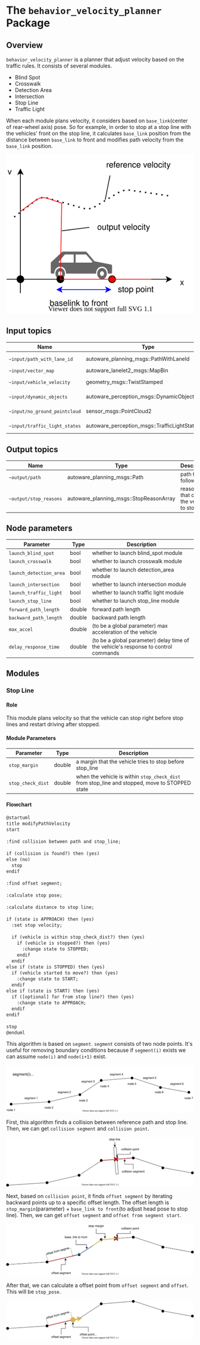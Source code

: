 # The `behavior_velocity_planner` Package

## Overview

`behavior_velocity_planner` is a planner that adjust velocity based on the traffic rules.
It consists of several modules.

- Blind Spot
- Crosswalk
- Detection Area
- Intersection
- Stop Line
- Traffic Light

When each module plans velocity, it considers based on `base_link`(center of rear-wheel axis) pose.
So for example, in order to stop at a stop line with the vehicles' front on the stop line, it calculates `base_link` position from the distance between `base_link` to front and modifies path velocity from the `base_link` position.

![set_stop_velocity](./docs/set_stop_velocity.drawio.svg)

## Input topics

| Name                          | Type                                             | Description          |
| ----------------------------- | ------------------------------------------------ | -------------------- |
| `~input/path_with_lane_id`    | autoware_planning_msgs::PathWithLaneId           | path with lane_id    |
| `~input/vector_map`           | autoware_lanelet2_msgs::MapBin                   | vector map           |
| `~input/vehicle_velocity`     | geometry_msgs::TwistStamped                      | vehicle velocity     |
| `~input/dynamic_objects`      | autoware_perception_msgs::DynamicObjectArray     | dynamic objects      |
| `~input/no_ground_pointcloud` | sensor_msgs::PointCloud2                         | obstacle pointcloud  |
| `~input/traffic_light_states` | autoware_perception_msgs::TrafficLightStateArray | traffic light states |

## Output topics

| Name                   | Type                                    | Description                            |
| ---------------------- | --------------------------------------- | -------------------------------------- |
| `~output/path`         | autoware_planning_msgs::Path            | path to be followed                    |
| `~output/stop_reasons` | autoware_planning_msgs::StopReasonArray | reasons that cause the vehicle to stop |

## Node parameters

| Parameter               | Type   | Description                                                                         |
| ----------------------- | ------ | ----------------------------------------------------------------------------------- |
| `launch_blind_spot`     | bool   | whether to launch blind_spot module                                                 |
| `launch_crosswalk`      | bool   | whether to launch crosswalk module                                                  |
| `launch_detection_area` | bool   | whether to launch detection_area module                                             |
| `launch_intersection`   | bool   | whether to launch intersection module                                               |
| `launch_traffic_light`  | bool   | whether to launch traffic light module                                              |
| `launch_stop_line`      | bool   | whether to launch stop_line module                                                  |
| `forward_path_length`   | double | forward path length                                                                 |
| `backward_path_length`  | double | backward path length                                                                |
| `max_accel`             | double | (to be a global parameter) max acceleration of the vehicle                          |
| `delay_response_time`   | double | (to be a global parameter) delay time of the vehicle's response to control commands |

## Modules

### Stop Line

#### Role

This module plans velocity so that the vehicle can stop right before stop lines and restart driving after stopped.

#### Module Parameters

| Parameter         | Type   | Description                                                                                    |
| ----------------- | ------ | ---------------------------------------------------------------------------------------------- |
| `stop_margin`     | double | a margin that the vehicle tries to stop before stop_line                                       |
| `stop_check_dist` | double | when the vehicle is within `stop_check_dist` from stop_line and stopped, move to STOPPED state |

#### Flowchart

```plantuml
@startuml
title modifyPathVelocity
start

:find collision between path and stop_line;

if (collision is found?) then (yes)
else (no)
  stop
endif

:find offset segment;

:calculate stop pose;

:calculate distance to stop line;

if (state is APPROACH) then (yes)
  :set stop velocity;

  if (vehicle is within stop_check_dist?) then (yes)
    if (vehicle is stopped?) then (yes)
      :change state to STOPPED;
    endif
  endif
else if (state is STOPPED) then (yes)
  if (vehicle started to move?) then (yes)
    :change state to START;
  endif
else if (state is START) then (yes)
  if ([optional] far from stop line?) then (yes)
    :change state to APPROACH;
  endif
endif

stop
@enduml
```

This algorithm is based on `segment`.
`segment` consists of two node points. It's useful for removing boundary conditions because if `segment(i)` exists we can assume `node(i)` and `node(i+1)` exist.

![node_and_segment](./docs/stop_line/node_and_segment.drawio.svg)

First, this algorithm finds a collision between reference path and stop line.
Then, we can get `collision segment` and `collision point`.

![find_collision_segment](./docs/stop_line/find_collision_segment.drawio.svg)

Next, based on `collision point`, it finds `offset segment` by iterating backward points up to a specific offset length.
The offset length is `stop_margin`(parameter) + `base_link to front`(to adjust head pose to stop line).
Then, we can get `offset segment` and `offset from segment start`.

![find_offset_segment](./docs/stop_line/find_offset_segment.drawio.svg)

After that, we can calculate a offset point from `offset segment` and `offset`. This will be `stop_pose`.

![calculate_stop_pose](./docs/stop_line/calculate_stop_pose.drawio.svg)
